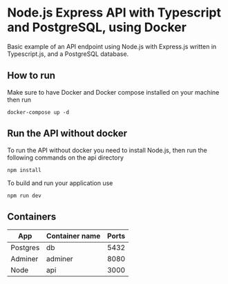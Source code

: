 # Node.js Express API with Typescript and PostgreSQL, using Docker
Basic example of an API endpoint using Node.js with Express.js written in Typescript.js, and a PostgreSQL database.

## How to run
Make sure to have Docker and Docker compose installed on your machine then run
```
docker-compose up -d
```

## Run the API without docker
To run the API without docker you need to install Node.js, then run the following commands on the api directory
```
npm install
```

To build and run your application use
```
npm run dev
```


## Containers
| App       | Container name | Ports |
| --------- | -------------- | ----- |
| Postgres  | db             | 5432  |
| Adminer   | adminer        | 8080  |
| Node      | api            | 3000  |

